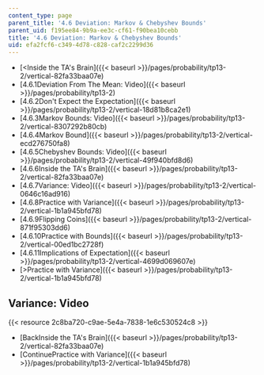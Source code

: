 ```yaml
---
content_type: page
parent_title: '4.6 Deviation: Markov & Chebyshev Bounds'
parent_uid: f195ee84-9b9a-ee3c-cf61-f90bea10cebb
title: '4.6 Deviation: Markov & Chebyshev Bounds'
uid: efa2fcf6-c349-4d78-c828-caf2c2299d36
---
```


*   [<Inside the TA's Brain]({{< baseurl >}}/pages/probability/tp13-2/vertical-82fa33baa07e)
*   [4.6.1Deviation From The Mean: Video]({{< baseurl >}}/pages/probability/tp13-2)
*   [4.6.2Don't Expect the Expectation]({{< baseurl >}}/pages/probability/tp13-2/vertical-18d81b8ca2e1)
*   [4.6.3Markov Bounds: Video]({{< baseurl >}}/pages/probability/tp13-2/vertical-8307292b80cb)
*   [4.6.4Markov Bound]({{< baseurl >}}/pages/probability/tp13-2/vertical-ecd276750fa8)
*   [4.6.5Chebyshev Bounds: Video]({{< baseurl >}}/pages/probability/tp13-2/vertical-49f940bfd8d6)
*   [4.6.6Inside the TA's Brain]({{< baseurl >}}/pages/probability/tp13-2/vertical-82fa33baa07e)
*   [4.6.7Variance: Video]({{< baseurl >}}/pages/probability/tp13-2/vertical-0646c16ad916)
*   [4.6.8Practice with Variance]({{< baseurl >}}/pages/probability/tp13-2/vertical-1b1a945bfd78)
*   [4.6.9Flipping Coins]({{< baseurl >}}/pages/probability/tp13-2/vertical-871f95303dd6)
*   [4.6.10Practice with Bounds]({{< baseurl >}}/pages/probability/tp13-2/vertical-00ed1bc2728f)
*   [4.6.11Implications of Expectation]({{< baseurl >}}/pages/probability/tp13-2/vertical-4699d069607e)
*   [\>Practice with Variance]({{< baseurl >}}/pages/probability/tp13-2/vertical-1b1a945bfd78)

Variance: Video
---------------

{{< resource 2c8ba720-c9ae-5e4a-7838-1e6c530524c8 >}}

*   [BackInside the TA's Brain]({{< baseurl >}}/pages/probability/tp13-2/vertical-82fa33baa07e)
*   [ContinuePractice with Variance]({{< baseurl >}}/pages/probability/tp13-2/vertical-1b1a945bfd78)
